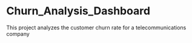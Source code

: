 # Churn_Analysis_Dashboard
This project analyzes the customer churn rate for a telecommunications company
